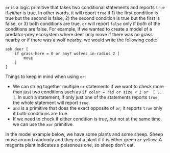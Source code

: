 ﻿`or` is a logic primitive that takes two conditional statements and reports `true` if *either* is true. In other words, it will report `true` if 1) the first condition is true but the second is false, 2) the second condition is true but the first is false, or 3) both conditions are true. `or` will report `false` only if *both* of the conditions are false. For example, if we wanted to create a model of a predator-prey ecosystem where deer only move if there was no grass nearby or if there was a wolf nearby, we would write the following code:



```
ask deer [
	if grass-here = 0 or any? wolves in-radius 2 [
		move
	]
]
```



Things to keep in mind when using `or`:

* We can string together multiple `or` statements if we want to check more than just two conditions such as `if color = red or size < 2 or  [ ... ]`. In such a statement, if only just one of the statements reports `true`, the whole statement will report `true`.
* `and` is a primitive that does the exact opposite of `or`; it reports `true` only if both conditions are true.
* If we need to check if either condition is true, but not at the same time, we can use the `xor` primitive.



In the model example below, we have some plants and some sheep. Sheep move around randomly and they eat a plant if it is either green `or` yellow. A magenta plant indicates a poisonous one, so sheep don't eat.